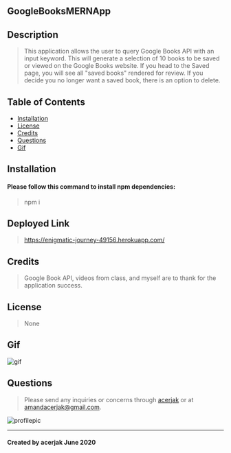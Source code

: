 ## GoogleBooksMERNApp
## Description
> This application allows the user to query Google Books API with an input keyword. This will generate a selection of 10 books to be saved or viewed on the Google Books website. If you head to the Saved page, you will see all "saved books" rendered for review. If you decide you no longer want a saved book, there is an option to delete.
## Table of Contents
* [Installation](#installation)
* [License](#license)
* [Credits](#credits)
* [Questions](#questions)
* [Gif](#gif)
## Installation
#### Please follow this command to install npm dependencies:
> npm i
## Deployed Link
> https://enigmatic-journey-49156.herokuapp.com/
## Credits
> Google Book API, videos from class, and myself are to thank for the application success.
## License
> None
## Gif
![gif](/gif/googleBooksGif.gif "gif")
## Questions
> Please send any inquiries or concerns through [acerjak](https://api.github.com/users/acerjak "GitHub Profile") or at amandacerjak@gmail.com.

![profilepic](https://avatars1.githubusercontent.com/u/62491401?v=4 "acerjak")
***
#### Created by acerjak June 2020
 
